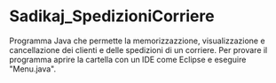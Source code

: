 # Sadikaj_SpedizioniCorriere

Programma Java che permette la memorizzazzione, visualizzazione e cancellazione dei clienti e delle spedizioni di un corriere.
Per provare il programma aprire la cartella con un IDE come Eclipse e eseguire "Menu.java".

